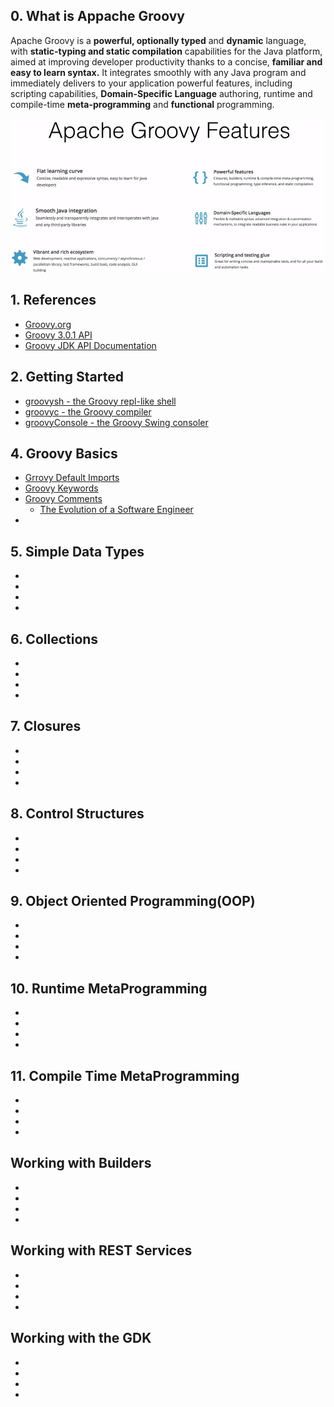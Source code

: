 ## 0. What is Appache Groovy
<p>Apache Groovy is a <strong>powerful, optionally typed</strong> and <strong>dynamic</strong> language, with <strong>static-typing and static compilation</strong> capabilities for the Java platform, aimed at improving developer productivity thanks to a concise, <strong>familiar and easy to learn syntax.</strong> It integrates smoothly with any Java program and immediately delivers to your application powerful features, including scripting capabilities, <strong>Domain-Specific Language</strong> authoring, runtime and compile-time <strong>meta-programming</strong> and <strong>functional</strong> programming.</p>

<kbd>
  <img src="https://github.com/Blackdog-Programmer/ApacheGroovyBootstrap/blob/master/reference/overview/groovy_features.png" alt="Groovy Features">
</kbd>


## 1. References
<ul>
  <li><a href="http://groovy-lang.org/">Groovy.org</a></li>
  <li><a href="http://groovy-lang.org/api.html">Groovy 3.0.1 API</a></li>
  <li><a href="http://groovy-lang.org/gdk.html">Groovy JDK API Documentation</a></li>
</ul>


## 2. Getting Started
<ul>
  <li><a href="http://groovy-lang.org/groovysh.html">groovysh - the Groovy repl-like shell</a></li>
  <li><a href="http://groovy-lang.org/groovyc.html">groovyc - the Groovy compiler</a></li>
  <li><a href="http://groovy-lang.org/groovyconsole.html">groovyConsole - the Groovy Swing consoler</a></li>
</ul>
    
    
## 4. Groovy Basics
<ul>
  <li><a href="http://groovy-lang.org/structure.html#_default_imports">Grrovy Default Imports</a></li>
  <li><a href="http://groovy-lang.org/syntax.html#_keywords">Groovy Keywords</a></li>
  <li><a href="http://groovy-lang.org/syntax.html#_single_line_comment">Groovy Comments</a>
    <ul>
      <li><a href="https://medium.com/@webseanhickey/the-evolution-of-a-software-engineer-db854689243#.5zm1hn71e">The Evolution of a Software Engineer</a></li>
    </ul>
  </li>
  <li><a href= ""> </a></li>
</ul>


## 5. Simple Data Types
<ul>
  <li><a href= ""> </a></li>
  <li><a href= ""> </a></li>
  <li><a href= ""> </a></li>
  <li><a href= ""> </a></li>
</ul>


## 6. Collections
<ul>
  <li><a href= ""> </a></li>
  <li><a href= ""> </a></li>
  <li><a href= ""> </a></li>
  <li><a href= ""> </a></li>
</ul>


## 7. Closures
<ul>
  <li><a href= ""> </a></li>
  <li><a href= ""> </a></li>
  <li><a href= ""> </a></li>
  <li><a href= ""> </a></li>
</ul>


## 8. Control Structures
<ul>
  <li><a href= ""> </a></li>
  <li><a href= ""> </a></li>
  <li><a href= ""> </a></li>
  <li><a href= ""> </a></li>
</ul>


## 9. Object Oriented Programming(OOP)
<ul>
  <li><a href= ""> </a></li>
  <li><a href= ""> </a></li>
  <li><a href= ""> </a></li>
  <li><a href= ""> </a></li>
</ul>


## 10. Runtime MetaProgramming
<ul>
  <li><a href= ""> </a></li>
  <li><a href= ""> </a></li>
  <li><a href= ""> </a></li>
  <li><a href= ""> </a></li>
</ul>


## 11. Compile Time MetaProgramming
<ul>
  <li><a href= ""> </a></li>
  <li><a href= ""> </a></li>
  <li><a href= ""> </a></li>
  <li><a href= ""> </a></li>
</ul>


## Working with Builders
<ul>
  <li><a href= ""> </a></li>
  <li><a href= ""> </a></li>
  <li><a href= ""> </a></li>
  <li><a href= ""> </a></li>
</ul>


## Working with REST Services
<ul>
  <li><a href= ""> </a></li>
  <li><a href= ""> </a></li>
  <li><a href= ""> </a></li>
  <li><a href= ""> </a></li>
</ul>


## Working with the GDK
<ul>
  <li><a href= ""> </a></li>
  <li><a href= ""> </a></li>
  <li><a href= ""> </a></li>
  <li><a href= ""> </a></li>
</ul>
